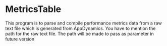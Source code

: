 # MetricsTable
This program is to parse and compile performance metrics data from a raw text file which is generated from AppDynamics. 
You have to mention the path for the raw text file. The path will be made to pass as parameter in future version
